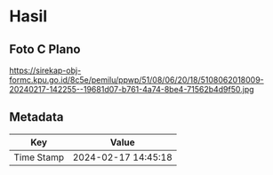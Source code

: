 # Hasil

## Foto C Plano

https://sirekap-obj-formc.kpu.go.id/8c5e/pemilu/ppwp/51/08/06/20/18/5108062018009-20240217-142255--19681d07-b761-4a74-8be4-71562b4d9f50.jpg


## Metadata

| Key        | Value               |
| ---------- | ------------------- |
| Time Stamp | 2024-02-17 14:45:18 |



